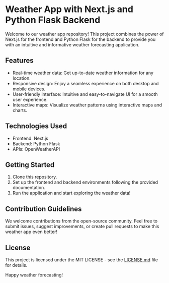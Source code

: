# Weather App with Next.js and Python Flask Backend

Welcome to our weather app repository! This project combines the power of Next.js for the frontend and Python Flask for the backend to provide you with an intuitive and informative weather forecasting application.

## Features

- Real-time weather data: Get up-to-date weather information for any location.
- Responsive design: Enjoy a seamless experience on both desktop and mobile devices.
- User-friendly interface: Intuitive and easy-to-navigate UI for a smooth user experience.
- Interactive maps: Visualize weather patterns using interactive maps and charts.

## Technologies Used

- Frontend: Next.js
- Backend: Python Flask
- APIs: OpenWeatherAPI

## Getting Started

1. Clone this repository.
2. Set up the frontend and backend environments following the provided documentation.
3. Run the application and start exploring the weather data!

## Contribution Guidelines

We welcome contributions from the open-source community. Feel free to submit issues, suggest improvements, or create pull requests to make this weather app even better!

## License

This project is licensed under the MIT LICENSE - see the [LICENSE.md](LICENSE.md) file for details.


Happy weather forecasting!
